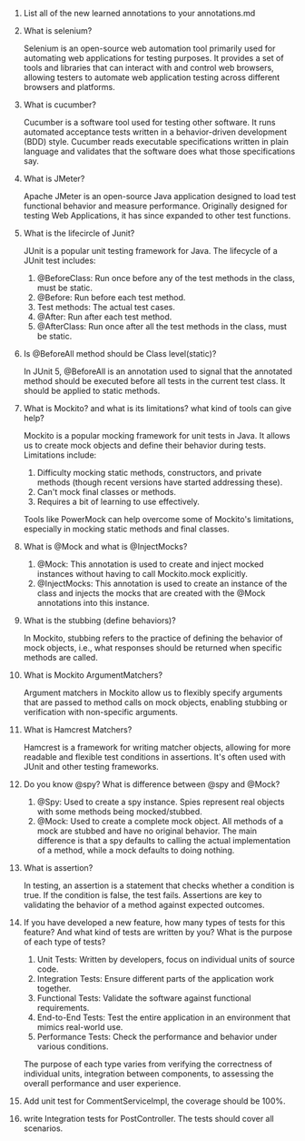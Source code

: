 1. List all of the new learned annotations to your annotations.md

2. What is selenium?

    Selenium is an open-source web automation tool primarily used for automating web applications for testing purposes. It provides a set of tools and libraries that can interact with and control web browsers, allowing testers to automate web application testing across different browsers and platforms.

3. What is cucumber?

    Cucumber is a software tool used for testing other software. It runs automated acceptance tests written in a behavior-driven development (BDD) style. Cucumber reads executable specifications written in plain language and validates that the software does what those specifications say.

4. What is JMeter?

    Apache JMeter is an open-source Java application designed to load test functional behavior and measure performance. Originally designed for testing Web Applications, it has since expanded to other test functions.

5. What is the lifecircle of Junit?

    JUnit is a popular unit testing framework for Java. The lifecycle of a JUnit test includes:

    1. @BeforeClass: Run once before any of the test methods in the class, must be static.
    2. @Before: Run before each test method.
    3. Test methods: The actual test cases.
    4. @After: Run after each test method.
    5. @AfterClass: Run once after all the test methods in the class, must be static.

6. Is @BeforeAll method should be Class level(static)?

    In JUnit 5, @BeforeAll is an annotation used to signal that the annotated method should be executed before all tests in the current test class. It should be applied to static methods.

7. What is Mockito? and what is its limitations? what kind of tools can give help?

    Mockito is a popular mocking framework for unit tests in Java. It allows us to create mock objects and define their behavior during tests. Limitations include:

    1. Difficulty mocking static methods, constructors, and private methods (though recent versions have started addressing these).
    2. Can't mock final classes or methods.
    3. Requires a bit of learning to use effectively.
    
    Tools like PowerMock can help overcome some of Mockito's limitations, especially in mocking static methods and final classes.

8. What is @Mock and what is @InjectMocks?

    1. @Mock: This annotation is used to create and inject mocked instances without having to call Mockito.mock explicitly.
    2. @InjectMocks: This annotation is used to create an instance of the class and injects the mocks that are created with the @Mock annotations into this instance.

9. What is the stubbing (define behaviors)?

    In Mockito, stubbing refers to the practice of defining the behavior of mock objects, i.e., what responses should be returned when specific methods are called.

10. What is Mockito ArgumentMatchers?

    Argument matchers in Mockito allow us to flexibly specify arguments that are passed to method calls on mock objects, enabling stubbing or verification with non-specific arguments.

11. What is Hamcrest Matchers?

    Hamcrest is a framework for writing matcher objects, allowing for more readable and flexible test conditions in assertions. It's often used with JUnit and other testing frameworks.

12. Do you know @spy? What is difference between @spy and @Mock?

    1. @Spy: Used to create a spy instance. Spies represent real objects with some methods being mocked/stubbed.
    2. @Mock: Used to create a complete mock object. All methods of a mock are stubbed and have no original behavior.
The main difference is that a spy defaults to calling the actual implementation of a method, while a mock defaults to doing nothing.

13. What is assertion?

    In testing, an assertion is a statement that checks whether a condition is true. If the condition is false, the test fails. Assertions are key to validating the behavior of a method against expected outcomes.

14. If you have developed a new feature, how many types of tests for this feature? And what kind of tests are written by you? What is the purpose of each type of tests?

    1. Unit Tests: Written by developers, focus on individual units of source code.
    2. Integration Tests: Ensure different parts of the application work together.
    3. Functional Tests: Validate the software against functional requirements.
    4. End-to-End Tests: Test the entire application in an environment that mimics real-world use.
    5. Performance Tests: Check the performance and behavior under various conditions.
    
    The purpose of each type varies from verifying the correctness of individual units, integration between components, to assessing the overall performance and user experience.

15. Add unit test for CommentServiceImpl, the coverage should be 100%.

16. write Integration tests for PostController. The tests should cover all scenarios.